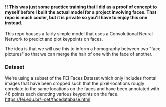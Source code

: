#### ‼️ This was just some practice training that I did as a proof of concept to myself before I built the actual model for a project involving faces. That repo is much cooler, but it is private so you'll have to enjoy this one instead.   

This repo houses a fairly simple model that uses a Convolutional Neural Network to predict and plot keypoints on faces.

The idea is that we will use this to inform a homography between two "face pictures" so that we can merge the hair of one with the face of another. 

### Dataset 
We're using a subset of the FEI Faces Dataset which only includes frontal images that have been cropped such that the pixel-locations rougly correlate to the same locations on the faces and have been annotated with 46 points each denoting various keypoints on the face.  https://fei.edu.br/~cet/facedatabase.html
